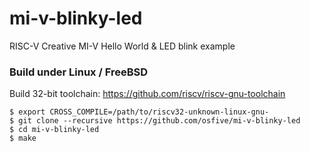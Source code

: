# mi-v-blinky-led
RISC-V Creative MI-V Hello World &amp; LED blink example

### Build under Linux / FreeBSD

Build 32-bit toolchain: https://github.com/riscv/riscv-gnu-toolchain

    $ export CROSS_COMPILE=/path/to/riscv32-unknown-linux-gnu-
    $ git clone --recursive https://github.com/osfive/mi-v-blinky-led
    $ cd mi-v-blinky-led
    $ make
